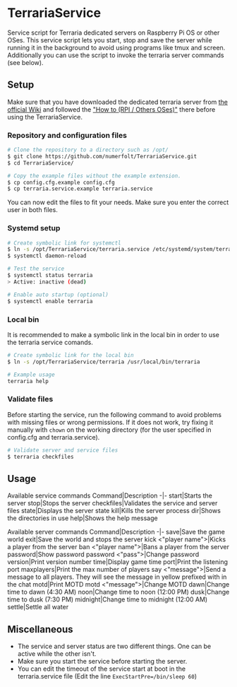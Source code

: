 # TerrariaService
Service script for Terraria dedicated servers on Raspberry Pi OS or other OSes.
This service script lets you start, stop and save the server while running it in the background to avoid using programs like tmux and screen.
Additionally you can use the script to invoke the terraria server commands (see below).

## Setup
Make sure that you have downloaded the dedicated terraria server from [the official Wiki](https://terraria.wiki.gg/wiki/Server#Downloads) and followed the ["How to (RPI / Others OSes)"](https://terraria.wiki.gg/wiki/Server#How_to_(RPI_/_Others_OSes)) there before using the TerrariaService.

### Repository and configuration files
```bash
# Clone the repository to a directory such as /opt/
$ git clone https://github.com/numerfolt/TerrariaService.git
$ cd TerrariaService/
```

```bash
# Copy the example files without the example extension.
$ cp config.cfg.example config.cfg
$ cp terraria.service.example terraria.service
```
You can now edit the files to fit your needs.
Make sure you enter the correct user in both files.

### Systemd setup
```bash
# Create symbolic link for systemctl
$ ln -s /opt/TerrariaService/terraria.service /etc/systemd/system/terraria.service
$ systemctl daemon-reload

# Test the service
$ systemctl status terraria
> Active: inactive (dead)

# Enable auto startup (optional)
$ systemctl enable terraria
```

### Local bin
It is recommended to make a symbolic link in the local bin in order to use the terraria service comands.
```bash
# Create symbolic link for the local bin
$ ln -s /opt/TerrariaService/terraria /usr/local/bin/terraria

# Example usage
terraria help
```

### Validate files
Before starting the service, run the following command to avoid problems with missing files or wrong permissions. If it does not work, try fixing it manually with ```chown``` on the working directory (for the user specified in config.cfg and terraria.service).
```bash
# Validate server and service files
$ terraria checkfiles
```

## Usage
Available service commands
Command|Description
-|-
start|Starts the server
stop|Stops the server
checkfiles|Validates the service and server files
state|Displays the server state
kill|Kills the server process
dir|Shows the directories in use
help|Shows the help message

Available server commands
Command|Description
-|-
save|Save the game world
exit|Save the world and stops the server
kick <"player name">|Kicks a player from the server
ban <"player name">|Bans a player from the server
password|Show password
password <"pass">|Change password
version|Print version number
time|Display game time
port|Print the listening port
maxplayers|Print the max number of players
say <"message">|Send a message to all players. They will see the message in yellow prefixed with <server> in the chat
motd|Print MOTD
motd <"message">|Change MOTD
dawn|Change time to dawn (4:30 AM)
noon|Change time to noon (12:00 PM)
dusk|Change time to dusk (7:30 PM)
midnight|Change time to midnight (12:00 AM)
settle|Settle all water

## Miscellaneous
- The service and server status are two different things. One can be active while the other isn't.
- Make sure you start the service before starting the server.
- You can edit the timeout of the service start at boot in the terraria.service file (Edit the line `ExecStartPre=/bin/sleep 60`)

